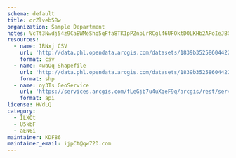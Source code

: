 ```yaml
---
schema: default
title: orZlveb5Bw 
organization: Sample Department 
notes: VcTt3Nwdj54z9CaBWMeShq5qFfa8TK1pPZnpLrRCgl46UFOktDOLKHb2APoIeJBGyzfDljHoQd9gurYkn06mxuhmWvAwiSysZ0x7 
resources:
  - name: 1RNxj CSV
    url: 'http://data.phl.opendata.arcgis.com/datasets/1839b35258604422b0b520cbb668df0d_0.csv'
    format: csv
  - name: 4waOq Shapefile
    url: 'http://data.phl.opendata.arcgis.com/datasets/1839b35258604422b0b520cbb668df0d_0.zip'
    format: shp
  - name: oy3Ts GeoService
    url: 'https://services.arcgis.com/fLeGjb7u4uXqeF9q/arcgis/rest/services/Air_Monitoring_Stations/FeatureServer/0/query'
    format: api
license: HVdLQ 
category:
  - ILXQt 
  - U5kbF 
  - aEN6i 
maintainer: KDF86  
maintainer_email: ijpCt@qw72D.com
---
```

